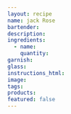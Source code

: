 ```yaml
---
layout: recipe
name: jack Rose
bartender:
description:
ingredients:
  - name:
    quantity:
garnish:
glass:
instructions_html:
image:
tags:
products:
featured: false
---
```

